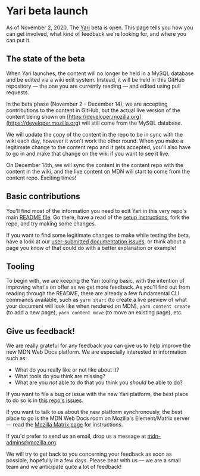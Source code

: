 # Yari beta launch

As of November 2, 2020, The [Yari](https://hacks.mozilla.org/2020/10/mdn-web-docs-evolves-lowdown-on-the-upcoming-new-platform/) beta is open. This page tells you how you can get involved, what kind of feedback we're looking for, and where you can put it.

## The state of the beta

When Yari launches, the content will no longer be held in a MySQL database and be edited via a wiki edit system. Instead, it will be held in this GitHub repository — the one you are currently reading — and edited using pull requests.

In the beta phase (November 2 – December 14), we are accepting contributions to the content in GitHub, but the actual live version of the content being shown on [https://developer.mozilla.org](https://developer.mozilla.org) will still come from the MySQL database.

We will update the copy of the content in the repo to be in sync with the wiki each day, however it won't work the other round. When you make a legitimate change to the content repo and it gets accepted, you'll also have to go in and make that change on the wiki if you want to see it live.

On December 14th, we will sync the content in the content repo with the content in the wiki, and the live content on MDN will start to come from the content repo. Exciting times!

## Basic contributions

You'll find most of the information you need to edit Yari in this very repo's main [README file](README.md). Go there, have a read of the [setup instructions](README.md#setup), fork the repo, and try making some changes.

If you want to find some legitimate changes to make while testing the beta, have a look at our [user-submitted documentation issues](https://github.com/mdn/sprints/issues), or think about a page you know of that could do with a better explanation or example!

## Tooling

To begin with, we are keeping the Yari tooling basic, with the intention of improving what's on offer as we get more feedback. As you'll find out from reading through the README, there are already a few fundamental CLI commands available, such as `yarn start` (to create a live preview of what your document will look like when rendered on MDN), `yarn content create` (to add a new page), `yarn content move` (to move an existing page), etc.

## Give us feedback!

We are really grateful for any feedback you can give us to help improve the new MDN Web Docs platform. We are especially interested in information such as:

* What do you really like or not like about it?
* What tools do you think are missing?
* What are you _not_ able to do that you think you _should_ be able to do?

If you want to file a bug or issue with the new Yari platform, the best place to do so is in [this repo's issues](/issues).

If you want to talk to us about the new platform synchronously, the best place to go is the MDN Web Docs room on Mozilla's Element/Matrix server — read the [Mozilla Matrix page](https://wiki.mozilla.org/Matrix) for instructions. 

If you'd prefer to send us an email, drop us a message at [mdn-admins@mozilla.org](mailto:mdn-admins@mozilla.org). 

We will try to get back to you concerning your feedback as soon as possible, hopefully in a few days. Please bear with us — we are a small team and we anticipate quite a lot of feedback!
